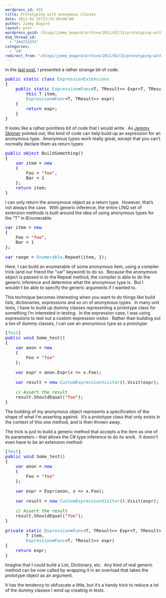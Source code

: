 ```yaml
---
wordpress_id: 455
title: Prototyping with anonymous classes
date: 2011-02-15T13:55:09+00:00
author: Jimmy Bogard
layout: post
wordpress_guid: /blogs/jimmy_bogard/archive/2011/02/15/prototyping-with-anonymous-classes.aspx
dsq_thread_id:
  - "264733374"
categories:
  - 'C#'
redirect_from: "/blogs/jimmy_bogard/archive/2011/02/15/prototyping-with-anonymous-classes.aspx/"
---
```

In the [last post](https://lostechies.com/blogs/jimmy_bogard/archive/2011/02/11/trivia-friday.aspx), I presented a rather strange bit of code: 

<pre><span style="color: blue">public static class </span><span style="color: #2b91af">ExpressionExtensions
</span>{
    <span style="color: blue">public static </span><span style="color: #2b91af">Expression</span>&lt;<span style="color: #2b91af">Func</span>&lt;T, TResult&gt;&gt; Expr&lt;T, TResult&gt;(
        <span style="color: blue">this </span>T item,
        <span style="color: #2b91af">Expression</span>&lt;<span style="color: #2b91af">Func</span>&lt;T, TResult&gt;&gt; expr)
    {
        <span style="color: blue">return </span>expr;
    }
}</pre>

It looks like a rather pointless bit of code that I would write.&#160; As [Jeremy Skinner](http://www.jeremyskinner.co.uk/) pointed out, this kind of code can help build up an expression for an anonymous type.&#160; Anonymous types work really great, except that you can’t normally declare them as return types:

<pre><span style="color: blue">public object </span>BuildSomething()
{
    <span style="color: blue">var </span>item = <span style="color: blue">new
    </span>{
        Foo = <span style="color: #a31515">"foo"</span>,
        Bar = 1
    };
    <span style="color: blue">return </span>item;
}</pre>

I can only return the anonymous object as a return type.&#160; However, that’s not always the case.&#160; With generic inference, the entire LINQ set of extension methods is built around the idea of using anonymous types for the “T” in IEnumerable<T>:

<pre><span style="color: blue">var </span>item = <span style="color: blue">new
</span>{
    Foo = <span style="color: #a31515">"foo"</span>,
    Bar = 1
};

<span style="color: blue">var </span>range = <span style="color: #2b91af">Enumerable</span>.Repeat(item, 1);</pre>

Here, I can build an enumerable of some anonymous item, using a compiler trick (and our friend the “var” keyword) to do so.&#160; Because the anonymous object is passed in to the Repeat method, the compiler is able to do the generic inference and determine what the anonymous type is.&#160; But I wouldn’t be able to specify the generic arguments if I wanted to.

This technique becomes interesting when you want to do things like build lists, dictionaries, expressions and so on of anonymous types.&#160; In many unit tests, I have to build up dummy classes representing a prototype class for something I’m interested in testing.&#160; In the expression case, I was using expressions to test out a custom expression visitor.&#160; Rather than building out a ton of dummy classes, I can use an anonymous type as a prototype:

<pre>[<span style="color: #2b91af">Test</span>]
<span style="color: blue">public void </span>Some_test()
{
    <span style="color: blue">var </span>anon = <span style="color: blue">new
    </span>{
        Foo = <span style="color: #a31515">"foo"
    </span>};

    <span style="color: blue">var </span>expr = anon.Expr(x =&gt; x.Foo);

    <span style="color: blue">var </span>result = <span style="color: blue">new </span><span style="color: #2b91af">CustomExpressionVisitor</span>().Visit(expr);

    <span style="color: green">// Assert the result
    </span>result.ShouldEqual(<span style="color: #a31515">"foo"</span>);
}</pre>

The building of my anonymous object represents a specification of the shape of what I’m asserting against.&#160; It’s a prototype class that only exists in the context of this one method, and is then thrown away.

The trick is just to build a generic method that accepts a the item as one of its parameters – that allows the C# type inference to do its work.&#160; It doesn’t even have to be an extension method:

<pre>[<span style="color: #2b91af">Test</span>]
<span style="color: blue">public void </span>Some_test()
{
    <span style="color: blue">var </span>anon = <span style="color: blue">new
    </span>{
        Foo = <span style="color: #a31515">"foo"
    </span>};

    <span style="color: blue">var </span>expr = Expr(anon, x =&gt; x.Foo);

    <span style="color: blue">var </span>result = <span style="color: blue">new </span><span style="color: #2b91af">CustomExpressionVisitor</span>().Visit(expr);

    <span style="color: green">// Assert the result
    </span>result.ShouldEqual(<span style="color: #a31515">"foo"</span>);
}

<span style="color: blue">private static </span><span style="color: #2b91af">Expression</span>&lt;<span style="color: #2b91af">Func</span>&lt;T, TResult&gt;&gt; Expr&lt;T, TResult&gt;(
        T item,
        <span style="color: #2b91af">Expression</span>&lt;<span style="color: #2b91af">Func</span>&lt;T, TResult&gt;&gt; expr)
{
    <span style="color: blue">return </span>expr;
}</pre>

Imagine that I could build a List<T>, Dictionary, etc.&#160; Any kind of real generic method can be now called by wrapping it in an overload that takes the prototype object as an argument.

It has the tendency to obfuscate a little, but it’s a handy trick to reduce a lot of the dummy classes I wind up creating in tests.